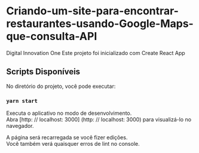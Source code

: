 # Criando-um-site-para-encontrar-restaurantes-usando-Google-Maps-que-consulta-API
Digital Innovation One
Este projeto foi inicializado com Create React App
## Scripts Disponíveis

No diretório do projeto, você pode executar:

### `yarn start`

Executa o aplicativo no modo de desenvolvimento. <br />
Abra [http: // localhost: 3000] (http: // localhost: 3000) para visualizá-lo no navegador.

A página será recarregada se você fizer edições. <br />
Você também verá quaisquer erros de lint no console.
